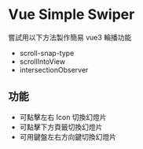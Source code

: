 # Vue Simple Swiper

嘗試用以下方法製作簡易 vue3 輪播功能

- scroll-snap-type
- scrollIntoView
- intersectionObserver

## 功能

- 可點擊左右 Icon 切換幻燈片
- 可點擊下方頁籤切換幻燈片
- 可用鍵盤左右方向鍵切換幻燈片
